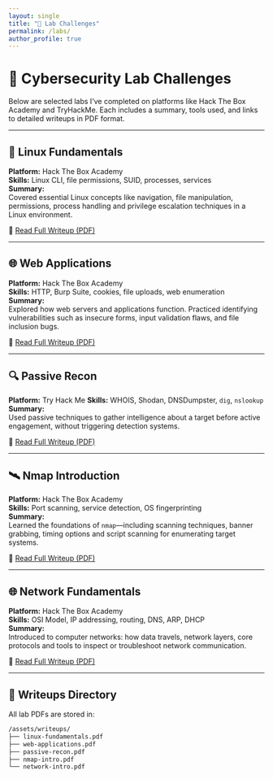 ```yaml
---
layout: single
title: "🧪 Lab Challenges"
permalink: /labs/
author_profile: true
---
```


# 🧠 Cybersecurity Lab Challenges

Below are selected labs I’ve completed on platforms like Hack The Box Academy and TryHackMe. Each includes a summary, tools used, and links to detailed writeups in PDF format.

---

## 🐧 Linux Fundamentals

**Platform:** Hack The Box Academy  
**Skills:** Linux CLI, file permissions, SUID, processes, services  
**Summary:**  
Covered essential Linux concepts like navigation, file manipulation, permissions, process handling and privilege escalation techniques in a Linux environment.

📄 [Read Full Writeup (PDF)](/assets/writeups/linux-fundamentals.pdf)

---

## 🌐 Web Applications

**Platform:** Hack The Box Academy  
**Skills:** HTTP, Burp Suite, cookies, file uploads, web enumeration  
**Summary:**  
Explored how web servers and applications function. Practiced identifying vulnerabilities such as insecure forms, input validation flaws, and file inclusion bugs.

📄 [Read Full Writeup (PDF)](/assets/writeups/web-applications.pdf)

---

## 🔍 Passive Recon

**Platform:** Try Hack Me
**Skills:** WHOIS, Shodan, DNSDumpster, `dig`, `nslookup`  
**Summary:**  
Used passive techniques to gather intelligence about a target before active engagement, without triggering detection systems.

📄 [Read Full Writeup (PDF)](/assets/writeups/passive-recon.pdf)

---

## 🛰️ Nmap Introduction

**Platform:** Hack The Box Academy  
**Skills:** Port scanning, service detection, OS fingerprinting  
**Summary:**  
Learned the foundations of `nmap`—including scanning techniques, banner grabbing, timing options and script scanning for enumerating target systems.

📄 [Read Full Writeup (PDF)](/assets/writeups/nmap-intro.pdf)

---

## 🌐 Network Fundamentals

**Platform:** Hack The Box Academy  
**Skills:** OSI Model, IP addressing, routing, DNS, ARP, DHCP  
**Summary:**  
Introduced to computer networks: how data travels, network layers, core protocols and tools to inspect or troubleshoot network communication.

📄 [Read Full Writeup (PDF)](/assets/writeups/network-intro.pdf)

---

## 📂 Writeups Directory

All lab PDFs are stored in:

```bash
/assets/writeups/
├── linux-fundamentals.pdf
├── web-applications.pdf
├── passive-recon.pdf
├── nmap-intro.pdf
└── network-intro.pdf
